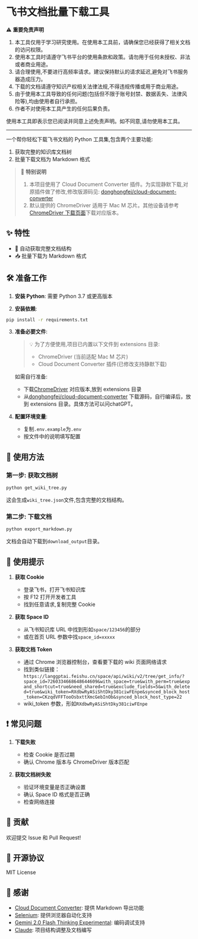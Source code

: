 # 飞书文档批量下载工具

⚠️ **重要免责声明**

1. 本工具仅用于学习研究使用。在使用本工具前，请确保您已经获得了相关文档的访问权限。
2. 使用本工具时请遵守飞书平台的使用条款和政策。请勿用于任何未授权、非法或者商业用途。
3. 请合理使用,不要进行高频率请求。建议保持默认的请求延迟,避免对飞书服务器造成压力。
4. 下载的文档请遵守知识产权相关法律法规,不得违规传播或用于商业用途。
5. 由于使用本工具导致的任何问题(包括但不限于账号封禁、数据丢失、法律风险等),均由使用者自行承担。
6. 作者不对使用本工具产生的任何后果负责。

使用本工具即表示您已阅读并同意上述免责声明。如不同意,请勿使用本工具。

---

一个帮你轻松下载飞书文档的 Python 工具集,包含两个主要功能:

1. 获取完整的知识库文档树
2. 批量下载文档为 Markdown 格式

> 📝 **特别说明**
>
> 1. 本项目使用了 Cloud Document Converter 插件。为实现静默下载,对原插件做了修改,修改版源码见: [donghongfei/cloud-document-converter](https://github.com/donghongfei/cloud-document-converter)
> 2. 默认提供的 ChromeDriver 适用于 Mac M 芯片。其他设备请参考[ChromeDriver 下载页面](https://developer.chrome.com/docs/chromedriver/downloads?hl=zh-cn)下载对应版本。

## ✨ 特性

- 🚀 自动获取完整文档结构
- 📥 批量下载为 Markdown 格式

## 🛠 准备工作

1. **安装 Python**: 需要 Python 3.7 或更高版本

2. **安装依赖**:

```bash
pip install -r requirements.txt
```

3. **准备必要文件**:

   > 💡 为了方便使用,项目已内置以下文件到 extensions 目录:
   >
   > - ChromeDriver (当前适配 Mac M 芯片)
   > - Cloud Document Converter 插件(已修改支持静默下载)

   如需自行准备:

   - 下载[ChromeDriver](https://chromedriver.chromium.org/downloads) 对应版本,放到 extensions 目录
   - 从[donghongfei/cloud-document-converter](https://github.com/donghongfei/cloud-document-converter) 下载源码，自行编译后，放到 extensions 目录。具体方法可以问chatGPT。

4. **配置环境变量**:
   - 复制`.env.example`为`.env`
   - 按文件中的说明填写配置

## 🚀 使用方法

### 第一步: 获取文档树

```bash
python get_wiki_tree.py
```

这会生成`wiki_tree.json`文件,包含完整的文档结构。

### 第二步: 下载文档

```bash
python export_markdown.py
```

文档会自动下载到`download_output`目录。

## 📝 使用提示

1. **获取 Cookie**

   - 登录飞书，打开飞书知识库
   - 按 F12 打开开发者工具
   - 找到任意请求,复制完整 Cookie

2. **获取 Space ID**

   - 从飞书知识库 URL 中找到形如`space/123456`的部分
   - 或在首页 URL 参数中找`space_id=xxxxx`

3. **获取文档 Token**
   - 通过 Chrome 浏览器控制台，查看要下载的 wiki 页面网络请求
   - 找到类似链接：`https://langgptai.feishu.cn/space/api/wiki/v2/tree/get_info/?space_id=7260334668648644609&with_space=true&with_perm=true&expand_shortcut=true&need_shared=true&exclude_fields=5&with_deleted=true&wiki_token=RXdbwRyASiShtDky381ciwFEnpe&synced_block_host_token=CKzqdVFFTooOsbxttXmcGebInOb&synced_block_host_type=22`
   - wiki_token 参数，形如`RXdbwRyASiShtDky381ciwFEnpe`

## ❗️ 常见问题

1. **下载失败**

   - 检查 Cookie 是否过期
   - 确认 Chrome 版本与 ChromeDriver 版本匹配

2. **获取文档树失败**
   - 验证环境变量是否正确设置
   - 确认 Space ID 格式是否正确
   - 检查网络连接

## 🤝 贡献

欢迎提交 Issue 和 Pull Request!

## 📜 开源协议

MIT License

## 🙏 感谢

- [Cloud Document Converter](https://github.com/whale4113/cloud-document-converter): 提供 Markdown 导出功能
- [Selenium](https://www.selenium.dev/): 提供浏览器自动化支持
- [Gemini 2.0 Flash Thinking Experimental](https://gemini.google.com/app): 编码调试支持
- [Claude](https://claude.ai): 项目结构调整及文档编写